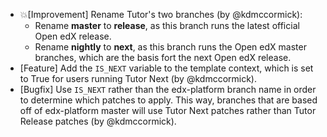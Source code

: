 - 💥[Improvement] Rename Tutor's two branches (by @kdmccormick):
  * Rename **master** to **release**, as this branch runs the latest official Open edX release.
  * Rename **nightly** to **next**, as this branch runs the Open edX master branches, which are the basis fort the next Open edX release.
- [Feature] Add the `IS_NEXT` variable to the template context, which is set to True for users running Tutor Next (by @kdmccormick).
- [Bugfix] Use `IS_NEXT` rather than the edx-platform branch name in order to determine which patches to apply. This way, branches that are based off of edx-platform master will use Tutor Next patches rather than Tutor Release patches (by @kdmccormick).
